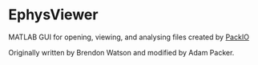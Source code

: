 # EphysViewer
MATLAB GUI for opening, viewing, and analysing files created by [PackIO](https://github.com/apacker83/PackIO)

Originally written by Brendon Watson and modified by Adam Packer.
